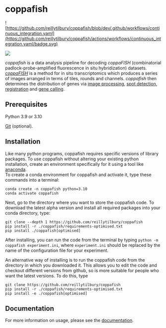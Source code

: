 # coppafish

![https://github.com/reillytilbury/coppafish/blob/dev/.github/workflows/continuous_integration.yaml](https://github.com/reillytilbury/coppafish/actions/workflows/continuous_integration.yaml/badge.svg)

![](https://github.com/jduffield65/coppafish/blob/main/docs/images/readme_viewer.png?raw=true)

*coppafish* is a data analysis pipeline for decoding *coppaFISH* (combinatorial padlock-probe-amplified fluorescence in 
situ hybridization) datasets. [*coppaFISH*](https://www.nature.com/articles/s41586-022-04915-7) 
is a method for in situ transcriptomics which produces a series of images arranged in terms of tiles, rounds
and channels. *coppafish* then determines the distribution of genes via 
[image processing](https://jduffield65.github.io/coppafish/pipeline/extract/), 
[spot detection](https://jduffield65.github.io/coppafish/pipeline/find_spots/), 
[registration](https://jduffield65.github.io/coppafish/pipeline/register/) and 
[gene calling](https://jduffield65.github.io/coppafish/pipeline/call_reference_spots/).


## Prerequisites
Python 3.9 or 3.10

[Git](https://git-scm.com/) (optional).


## Installation

Like many python programs, coppafish requires specific versions of library packages.  To use coppafish without altering
your existing python installation, create an environment specifically for it using a tool like 
[anaconda](https://www.anaconda.com/download).  
To create a conda environment for coppafish and activate it, type these commands into a terminal:
```console
conda create -n coppafish python=3.10
conda activate coppafish
```

Next, go to the directory where you want to store the coppafish code. 
To download the latest alpha version and install all required packages into your conda directory, type:

```console
git clone --depth 1 https://github.com/reillytilbury/coppafish
pip install -r ./coppafish/requirements-optimised.txt
pip install ./coppafish[optimised]
```

After installing, you can run the code from the terminal by typing ```python -m coppafish experiment.ini```, where 
```experiment.ini``` should be replaced by the name of the configuration file for your experiment.

An alternative way of installing is to run the coppafish code from the directory in which you downloaded it.  This 
allows you to edit the code and checkout different versions from github, so is more suitable for people who want the 
latest versions. To do this, type
```console
git clone https://github.com/reillytilbury/coppafish
pip install -r ./coppafish/requirements-optimised.txt
pip install -e ./coppafish[optimised]
```


## Documentation
For more information on usage, please see the 
[documentation](https://jduffield65.github.io/coppafish/).


